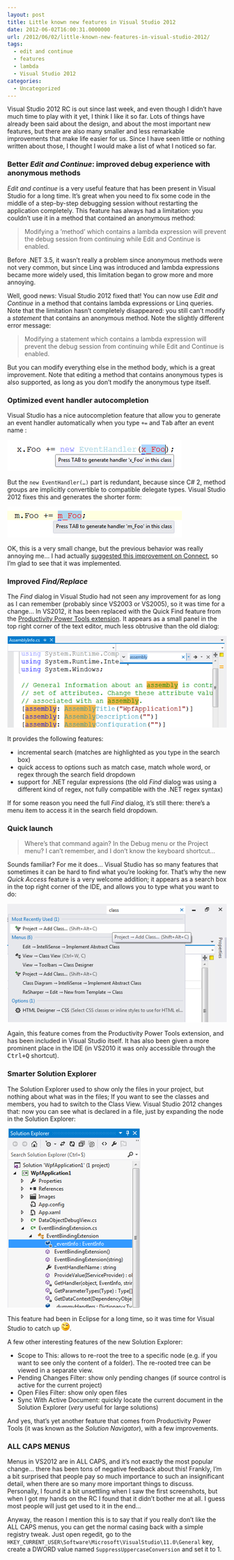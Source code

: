 ```yaml
---
layout: post
title: Little known new features in Visual Studio 2012
date: 2012-06-02T16:00:31.0000000
url: /2012/06/02/little-known-new-features-in-visual-studio-2012/
tags:
  - edit and continue
  - features
  - lambda
  - Visual Studio 2012
categories:
  - Uncategorized
---
```



Visual Studio 2012 RC is out since last week, and even though I didn’t have much time to play with it yet, I think I like it so far. Lots of things have already been said about the design, and about the most important new features, but there are also many smaller and less remarkable improvements that make life easier for us. Since I have seen little or nothing written about those, I thought I would make a list of what I noticed so far.

### Better *Edit and Continue*: improved debug experience with anonymous methods

*Edit and continue* is a very useful feature that has been present in Visual Studio for a long time. It’s great when you need to fix some code in the middle of a step-by-step debugging session without restarting the application completely. This feature has always had a limitation: you couldn’t use it in a method that contained an anonymous method:


> Modifying a ’method’ which contains a lambda expression will prevent the debug session from continuing while Edit and Continue is enabled.


Before .NET 3.5, it wasn’t really a problem since anonymous methods were not very common, but since Linq was introduced and lambda expressions became more widely used, this limitation began to grow more and more annoying.

Well, good news: Visual Studio 2012 fixed that! You can now use *Edit and Continue* in a method that contains lambda expressions or Linq queries. Note that the limitation hasn’t completely disappeared: you still can’t modify a *statement* that contains an anonymous method. Note the slightly different error message:


> Modifying a statement which contains a lambda expression will prevent the debug session from continuing while Edit and Continue is enabled.


But you can modify everything else in the method body, which is a great improvement. Note that editing a method that contains anonymous types is also supported, as long as you don’t modify the anonymous type itself.

### Optimized event handler autocompletion

Visual Studio has a nice autocompletion feature that allow you to generate an event handler automatically when you type `+=` and <kbd>Tab</kbd> after an event name :

![image](image3.png "image")

But the `new EventHandler(…)` part is redundant, because since C# 2, method groups are implicitly convertible to compatible delegate types. Visual Studio 2012 fixes this and generates the shorter form:

![image](image31.png "image")

OK, this is a very small change, but the previous behavior was really annoying me… I had actually [suggested this improvement on Connect](http://connect.microsoft.com/VisualStudio/feedback/details/632300/auto-generated-event-handlers-should-use-implicit-conversion-of-method-group-to-delegate), so I’m glad to see that it was implemented.

### Improved *Find/Replace*

The *Find* dialog in Visual Studio had not seen any improvement for as long as I can remember (probably since VS2003 or VS2005), so it was time for a change… In VS2012, it has been replaced with the Quick Find feature from the [Productivity Power Tools extension](http://visualstudiogallery.msdn.microsoft.com/d0d33361-18e2-46c0-8ff2-4adea1e34fef). It appears as a small panel in the top right corner of the text editor, much less obtrusive than the old dialog:

![image](image4.png "image")

It provides the following features:

- incremental search (matches are highlighted as you type in the search box)
- quick access to options such as match case, match whole word, or regex through the search field dropdown
- support for .NET regular expressions (the old *Find* dialog was using a different kind of regex, not fully compatible with the .NET regex syntax)


If for some reason you need the full *Find* dialog, it’s still there: there’s a menu item to access it in the search field dropdown.

### Quick launch


> Where’s that command again? In the Debug menu or the Project menu? I can’t remember, and I don’t know the keyboard shortcut…


Sounds familiar? For me it does… Visual Studio has so many features that sometimes it can be hard to find what you’re looking for. That’s why the new *Quick Access* feature is a very welcome addition; it appears as a search box in the top right corner of the IDE, and allows you to type what you want to do:

![image](image5.png "image")

Again, this feature comes from the Productivity Power Tools extension, and has been included in Visual Studio itself. It has also been given a more prominent place in the IDE (in VS2010 it was only accessible through the <kbd>Ctrl+Q</kbd> shortcut).

### Smarter Solution Explorer

The Solution Explorer used to show only the files in your project, but nothing about what was in the files; If you want to see the classes and members, you had to switch to the Class View. Visual Studio 2012 changes that: now you can see what is declared in a file, just by expanding the node in the Solution Explorer:

![image](image6.png "image")

This feature had been in Eclipse for a long time, so it was time for Visual Studio to catch up ![Clignement d&#39;œil](wlEmoticon-winkingsmile.png).

A few other interesting features of the new Solution Explorer:

- Scope to This: allows to re-root the tree to a specific node (e.g. if you want to see only the content of a folder). The re-rooted tree can be viewed in a separate view.
- Pending Changes Filter: show only pending changes (if source control is active for the current project)
- Open Files Filter: show only open files
- Sync With Active Document: quickly locate the current document in the Solution Explorer (*very* useful for large solutions)


And yes, that’s yet another feature that comes from Productivity Power Tools (it was known as the *Solution Navigator*), with a few improvements.

### ALL CAPS MENUS

Menus in VS2012 are in ALL CAPS, and it’s not exactly the most popular change… there has been tons of negative feedback about this! Frankly, I’m a bit surprised that people pay so much importance to such an insignificant detail, when there are so many more important things to discuss. Personally, I found it a bit unsettling when I saw the first screenshots, but when I got my hands on the RC I found that it didn’t bother me at all. I guess most people will just get used to it in the end…

Anyway, the reason I mention this is to say that if you really don’t like the ALL CAPS menus, you can get the normal casing back with a simple registry tweak. Just open regedit, go to the `HKEY_CURRENT_USER\Software\Microsoft\VisualStudio\11.0\General` key, create a DWORD value named `SuppressUppercaseConversion` and set it to 1.

